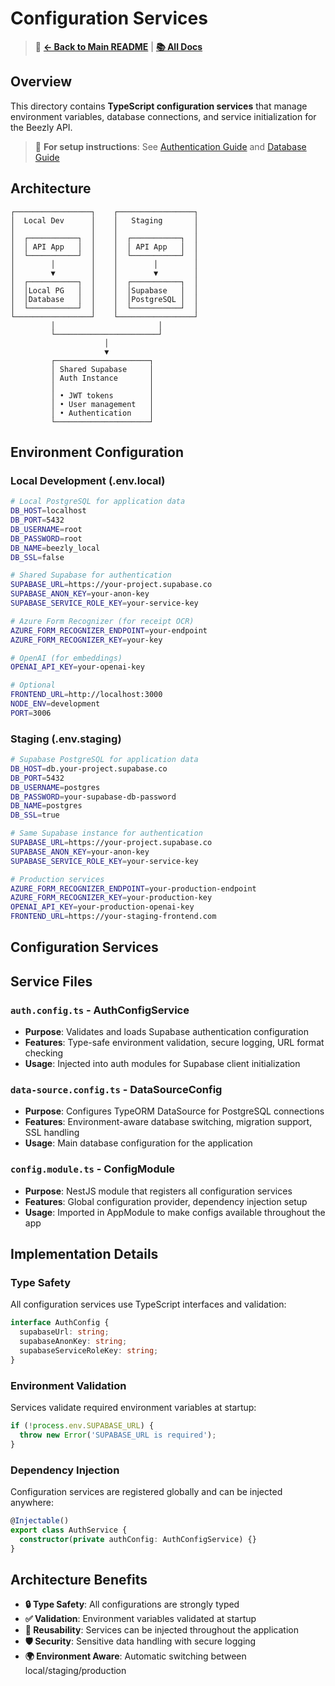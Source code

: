 # Configuration Services

> 📖 **[← Back to Main README](../../README.md)** | **[📚 All Docs](../../docs/README.md)**

## Overview

This directory contains **TypeScript configuration services** that manage environment variables, database connections, and service initialization for the Beezly API.

> 📖 **For setup instructions**: See [Authentication Guide](../../../docs/AUTHENTICATION.md) and [Database Guide](../../../docs/DATABASE.md)

## Architecture

```
┌─────────────────┐    ┌─────────────────┐
│  Local Dev      │    │   Staging       │
│                 │    │                 │
│  ┌───────────┐  │    │  ┌───────────┐  │
│  │ API App   │  │    │  │ API App   │  │
│  └───────────┘  │    │  └───────────┘  │
│        │        │    │        │        │
│        ▼        │    │        ▼        │
│  ┌───────────┐  │    │  ┌───────────┐  │
│  │Local PG   │  │    │  │Supabase   │  │
│  │Database   │  │    │  │PostgreSQL │  │
│  └───────────┘  │    │  └───────────┘  │
└─────────────────┘    └─────────────────┘
         │                       │
         └───────────────────────┘
                     │
                     ▼
         ┌─────────────────────┐
         │ Shared Supabase     │
         │ Auth Instance       │
         │                     │
         │ • JWT tokens        │
         │ • User management   │
         │ • Authentication    │
         └─────────────────────┘
```

## Environment Configuration

### Local Development (.env.local)
```bash
# Local PostgreSQL for application data
DB_HOST=localhost
DB_PORT=5432
DB_USERNAME=root
DB_PASSWORD=root
DB_NAME=beezly_local
DB_SSL=false

# Shared Supabase for authentication
SUPABASE_URL=https://your-project.supabase.co
SUPABASE_ANON_KEY=your-anon-key
SUPABASE_SERVICE_ROLE_KEY=your-service-key

# Azure Form Recognizer (for receipt OCR)
AZURE_FORM_RECOGNIZER_ENDPOINT=your-endpoint
AZURE_FORM_RECOGNIZER_KEY=your-key

# OpenAI (for embeddings)
OPENAI_API_KEY=your-openai-key

# Optional
FRONTEND_URL=http://localhost:3000
NODE_ENV=development
PORT=3006
```

### Staging (.env.staging)
```bash
# Supabase PostgreSQL for application data
DB_HOST=db.your-project.supabase.co
DB_PORT=5432
DB_USERNAME=postgres
DB_PASSWORD=your-supabase-db-password
DB_NAME=postgres
DB_SSL=true

# Same Supabase instance for authentication
SUPABASE_URL=https://your-project.supabase.co
SUPABASE_ANON_KEY=your-anon-key
SUPABASE_SERVICE_ROLE_KEY=your-service-key

# Production services
AZURE_FORM_RECOGNIZER_ENDPOINT=your-production-endpoint
AZURE_FORM_RECOGNIZER_KEY=your-production-key
OPENAI_API_KEY=your-production-openai-key
FRONTEND_URL=https://your-staging-frontend.com
```

## Configuration Services

## Service Files

### `auth.config.ts` - AuthConfigService
- **Purpose**: Validates and loads Supabase authentication configuration
- **Features**: Type-safe environment validation, secure logging, URL format checking
- **Usage**: Injected into auth modules for Supabase client initialization

### `data-source.config.ts` - DataSourceConfig  
- **Purpose**: Configures TypeORM DataSource for PostgreSQL connections
- **Features**: Environment-aware database switching, migration support, SSL handling
- **Usage**: Main database configuration for the application

### `config.module.ts` - ConfigModule
- **Purpose**: NestJS module that registers all configuration services  
- **Features**: Global configuration provider, dependency injection setup
- **Usage**: Imported in AppModule to make configs available throughout the app

## Implementation Details

### Type Safety
All configuration services use TypeScript interfaces and validation:

```typescript
interface AuthConfig {
  supabaseUrl: string;
  supabaseAnonKey: string;
  supabaseServiceRoleKey: string;
}
```

### Environment Validation
Services validate required environment variables at startup:

```typescript
if (!process.env.SUPABASE_URL) {
  throw new Error('SUPABASE_URL is required');
}
```

### Dependency Injection
Configuration services are registered globally and can be injected anywhere:

```typescript
@Injectable()
export class AuthService {
  constructor(private authConfig: AuthConfigService) {}
}
```

## Architecture Benefits

- **🔒 Type Safety**: All configurations are strongly typed
- **✅ Validation**: Environment variables validated at startup  
- **🔄 Reusability**: Services can be injected throughout the application
- **🛡️ Security**: Sensitive data handling with secure logging
- **🌍 Environment Aware**: Automatic switching between local/staging/production